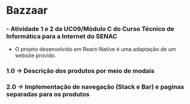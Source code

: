 # Bazzaar
### - Atividade 1 e 2 da UC09/Módulo C do Curso Técnico de Informática para a Internet do SENAC

* O projeto desenvolvido em React-Native é uma adaptação de um website provido.

### 1.0 -> Descrição dos produtos por meio de modais
### 2.0 -> Implementação de navegação (Stack e Bar) e paginas separadas para os produtos
